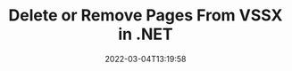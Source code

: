 ---
############################# Static ############################
layout: "auto-gen"
date: 2022-03-04T13:19:58
draft: false

############################# Head ############################
head_title: "Delete VSSX Pages in C# .NET | Remove Pages from VSSX File"
head_description: "C# .NET users to remove or delete a single page or collection of pages from a VSSX file using documents merger and split API."

############################# Header ############################
title: "Delete or Remove Pages From VSSX in .NET"
description: "Delete or Remove a single page or collection of pages from a VSSX file using documents merger & split API for .NET (C#, ASP.NET, VB.NET, .NET Core) applications."
bg_image: "https://cms.admin.containerize.com/templates/aspose/App_Themes/V3/images/bg/header1.png"
bg_overlay: false
button:
    enable: true
    icon: "fas fa-arrow-down"
    label: "Download Free Trial"
    link: "https://downloads.groupdocs.com/merger/net"

############################# SubMenu ############################
submenu:
    enable: true

    left:
        img_alt: "GroupDocs.Merger for .NET"
        image: "https://cms.admin.containerize.com/templates/groupdocs/images/product-logos/90x90-noborder/groupdocs-merger-net.png"
        product: "GroupDocs.Merger"
        platform: ".NET"

    middle:
        button:

            # button loop
            - link: "https://apireference.groupdocs.com/merger/net"
              text: "API Reference"

            # button loop
            - link: "https://github.com/groupdocs-merger"
              text: "Code Examples"

            # button loop
            - link: "https://products.groupdocs.app/merger/family"
              text: "Live Demos"

            # button loop
            - link: "https://purchase.groupdocs.com/pricing/merger/net"
              text: "Pricing"

    right:
        link_download: "https://downloads.groupdocs.com/merger"
        link_learn: "https://docs.groupdocs.com/merger/net"
        link_buy: "https://purchase.groupdocs.com"

############################# About ############################
about:
    enable: true
    title: "About GroupDocs.Merger for .NET API"
    content: |
        [GroupDocs.Merger for .NET](https://products.groupdocs.com/merger/net/) offers a simple solution to safely merge, split, move, remove, extract, swap & rotate between a wide range of document formats including PDF, Microsoft Office (Word, Excel, PowerPoint, OneNote), OpenDocument, HTML and many others within .NET applications. By adding just a few lines of the code, perform several document operations such as move, remove, rotate, swap, extract or change the orientation of pages within the documents. The documents merging API also supports previewing document pages as an image to analyse the document structure, formatting and content on the page.
        
        GroupDocs.Merger APIs are well supported on all major operating systems and platforms including .NET Framework, .NET Standard, .NET Core, Mono and Xamarin.

############################# Steps ############################
steps:
    enable: true
    title_left: "Remove VSSX File Pages in .NET"
    content_left: |
        [GroupDocs.Merger](https://products.groupdocs.com/merger/net/) makes it easy for .NET developers to delete a single or a number of pages within a VSSX file by implementing a few easy steps.

        *   Initialise <mark>**RemoveOptions**</mark> class to specify page numbers to remove.
        *   Create new instance of <mark>**Merger**</mark> class and pass source document path as a constructor parameter.
        *   Call <mark>**RemovePages**</mark> method and pass <mark>**RemoveOptions**</mark> object to it.
        *   Call <mark>**Save**</mark> method and pass desired file path to save resultant document.
        
    title_right: "System Requirements"
    content_right: |
        GroupDocs.Merger for .NET APIs are supported on all major platforms and operating systems. Before executing the code below, please make sure that you have the following prerequisites installed on your system.

        *   Operating Systems: Microsoft Windows, Linux, MacOS
        *   Development Environments: Visual Studio, Xamarin, MonoDevelop
        *   Frameworks: .NET Framework, .NET Standard, .NET Core, Mono
        *   Download the latest version of GroupDocs.Merger for .NET from [Nuget](https://www.nuget.org/packages/GroupDocs.Merger)
        
    code: |
        ```cs
        // Remove VSSX file pages using GroupDocs.Merger API
        string filePath = "input.vssx";
        string filePathOut = "output.vssx";

        // Initialise RemoveOptions class to specify page numbers to remove
        RemoveOptions removeOptions = new RemoveOptions(new int[] { 3, 5 });

        // Instantiate Merger with input VSSX document
        using (Merger merger = new Merger("input.vssx"))
          {
            // Call RemovePages method and pass RemoveOptions object to it
            merger.RemovePages(removeOptions);
            
            // Call Save method and pass desired file path to save the output document
            merger.Save("output.vssx");
          }
        ```

############################# Demos ############################
demos:
    enable: true
    title: "Live Demos - Remove VSSX Document Pages Online"
    content: |
        Remove pages within VSSX files right now by visiting [GroupDocs.Merger Live Demos](https://products.groupdocs.app/merger/vssx) website.
        The live demo has the following benefits
        
############################# About Formats ############################
about_formats:
    enable: true
    format:
        # format loop
        - icon: "far fa-file-alt"
          title: "About VSSX File Format"
          content: |
            Files with .VSSX extension are drawing stencils created with Microsoft Visio 2013 and above. The VSSX file format can be opened with Visio 2013 and above. Visio files are known for representation of a variety of drawing elements such as collection of shapes, connectors, flowcharts, network layout, UML diagrams, software diagrams, database models, objects mapping and other similar information.

          link: "https://docs.fileformat.com/image/vssx/"

############################# More Formats ############################
more_formats:
    enable: true
    title: "Removing Pages of Other Document Formats"
    content: |
        .NET documents merger & split API for file formats and images. Delete pages of some of the popular file formats as stated below.
    format: 
        # format loop
        - name: "Extract DOC Pages in .NET"
          link: "https://products.groupdocs.com/merger/net/extract/doc/"
          description: "Microsoft Word Document"

        # format loop
        - name: "Extract DOCM Pages in .NET"
          link: "https://products.groupdocs.com/merger/net/extract/docm/"
          description: "Microsoft Word Macro-Enabled Document"

        # format loop
        - name: "Extract DOCX Pages in .NET"
          link: "https://products.groupdocs.com/merger/net/extract/docx/"
          description: "Microsoft Word Open XML Document"

        # format loop
        - name: "Extract DOT Pages in .NET"
          link: "https://products.groupdocs.com/merger/net/extract/dot/"
          description: "Microsoft Word Document Template"

        # format loop
        - name: "Extract DOTM Pages in .NET"
          link: "https://products.groupdocs.com/merger/net/extract/dotm/"
          description: "Microsoft Word Macro-Enabled Template"

        # format loop
        - name: "Extract DOTX Pages in .NET"
          link: "https://products.groupdocs.com/merger/net/extract/dotx/"
          description: "Word Open XML Document Template"

        # format loop
        - name: "Extract EPUB Pages in .NET"
          link: "https://products.groupdocs.com/merger/net/extract/epub/"
          description: "Digital E-Book File Format"

        # format loop
        - name: "Extract HTML Pages in .NET"
          link: "https://products.groupdocs.com/merger/net/extract/html/"
          description: "Hyper Text Markup Language"

        # format loop
        - name: "Extract MHT Pages in .NET"
          link: "https://products.groupdocs.com/merger/net/extract/mht/"
          description: "MIME Encapsulation of Aggregate HTML"

        # format loop
        - name: "Extract MHTML Pages in .NET"
          link: "https://products.groupdocs.com/merger/net/extract/mhtml/"
          description: "MIME Encapsulation of Aggregate HTML"

        # format loop
        - name: "Extract ODP Pages in .NET"
          link: "https://products.groupdocs.com/merger/net/extract/odp/"
          description: "OpenDocument Presentation File Format"

        # format loop
        - name: "Extract ODS Pages in .NET"
          link: "https://products.groupdocs.com/merger/net/extract/ods/"
          description: "Open Document Spreadsheet"

        # format loop
        - name: "Extract ODT Pages in .NET"
          link: "https://products.groupdocs.com/merger/net/extract/odt/"
          description: "Open Document Text"

        # format loop
        - name: "Extract OTP Pages in .NET"
          link: "https://products.groupdocs.com/merger/net/extract/otp/"
          description: "Origin Graph Template"

        # format loop
        - name: "Extract OTT Pages in .NET"
          link: "https://products.groupdocs.com/merger/net/extract/ott/"
          description: "Open Document Template"

        # format loop
        - name: "Extract PDF Pages in .NET"
          link: "https://products.groupdocs.com/merger/net/extract/pdf/"
          description: "Portable Document"

        # format loop
        - name: "Extract POTM Pages in .NET"
          link: "https://products.groupdocs.com/merger/net/extract/potm/"
          description: "Microsoft PowerPoint Template"

        # format loop
        - name: "Extract POTX Pages in .NET"
          link: "https://products.groupdocs.com/merger/net/extract/potx/"
          description: "Microsoft PowerPoint Open XML Template"

        # format loop
        - name: "Extract PPS Pages in .NET"
          link: "https://products.groupdocs.com/merger/net/extract/pps/"
          description: "Microsoft PowerPoint Slide Show"

        # format loop
        - name: "Extract PPSM Pages in .NET"
          link: "https://products.groupdocs.com/merger/net/extract/ppsm/"
          description: "Microsoft PowerPoint Slide Show"

        # format loop
        - name: "Extract PPSX Pages in .NET"
          link: "https://products.groupdocs.com/merger/net/extract/ppsx/"
          description: "PowerPoint Open XML Slide Show"

        # format loop
        - name: "Extract PPT Pages in .NET"
          link: "https://products.groupdocs.com/merger/net/extract/ppt/"
          description: "PowerPoint Presentation"

        # format loop
        - name: "Extract PPTM Pages in .NET"
          link: "https://products.groupdocs.com/merger/net/extract/pptm/"
          description: "Microsoft PowerPoint Presentation"

        # format loop
        - name: "Extract PPTX Pages in .NET"
          link: "https://products.groupdocs.com/merger/net/extract/pptx/"
          description: "PowerPoint Open XML Presentation"

        # format loop
        - name: "Extract PS Pages in .NET"
          link: "https://products.groupdocs.com/merger/net/extract/ps/"
          description: "PostScript (PS)"

        # format loop
        - name: "Extract RTF Pages in .NET"
          link: "https://products.groupdocs.com/merger/net/extract/rtf/"
          description: "Rich Text File Format"

        # format loop
        - name: "Extract TEX Pages in .NET"
          link: "https://products.groupdocs.com/merger/net/extract/tex/"
          description: "LaTeX Source Document"

        # format loop
        - name: "Extract VDX Pages in .NET"
          link: "https://products.groupdocs.com/merger/net/extract/vdx/"
          description: "Microsoft Visio XML Drawing File Format"

        # format loop
        - name: "Extract VSDM Pages in .NET"
          link: "https://products.groupdocs.com/merger/net/extract/vsdm/"
          description: "Visio Macro-Enabled Drawing"

        # format loop
        - name: "Extract VSDX Pages in .NET"
          link: "https://products.groupdocs.com/merger/net/extract/vsdx/"
          description: "Microsoft Visio File Format"

        # format loop
        - name: "Extract VSSM Pages in .NET"
          link: "https://products.groupdocs.com/merger/net/extract/vssm/"
          description: "Microsoft Visio Macro Enabled File Format"

        # format loop
        - name: "Extract VSTM Pages in .NET"
          link: "https://products.groupdocs.com/merger/net/extract/vstm/"
          description: "Visio Macro-Enabled Drawing Template"

        # format loop
        - name: "Extract VSTX Pages in .NET"
          link: "https://products.groupdocs.com/merger/net/extract/vstx/"
          description: "Microsoft Visio File Format"

        # format loop
        - name: "Extract VSX Pages in .NET"
          link: "https://products.groupdocs.com/merger/net/extract/vsx/"
          description: "Vector Scalar Extension"

        # format loop
        - name: "Extract VTX Pages in .NET"
          link: "https://products.groupdocs.com/merger/net/extract/vtx/"
          description: "Microsoft Visio Drawing Template"

        # format loop
        - name: "Extract XLAM Pages in .NET"
          link: "https://products.groupdocs.com/merger/net/extract/xlam/"
          description: "Microsoft Excel Macro-Enabled Add-In"

        # format loop
        - name: "Extract XLS Pages in .NET"
          link: "https://products.groupdocs.com/merger/net/extract/xls/"
          description: "Microsoft Excel Binary File Format"

        # format loop
        - name: "Extract XLSB Pages in .NET"
          link: "https://products.groupdocs.com/merger/net/extract/xlsb/"
          description: "Microsoft Excel Binary Spreadsheet File"

        # format loop
        - name: "Extract XLSM Pages in .NET"
          link: "https://products.groupdocs.com/merger/net/extract/xlsm/"
          description: "Microsoft Excel Macro-Enabled Spreadsheet"

        # format loop
        - name: "Extract XLSX Pages in .NET"
          link: "https://products.groupdocs.com/merger/net/extract/xlsx/"
          description: "Microsoft Excel Open XML Spreadsheet"

        # format loop
        - name: "Extract XLT Pages in .NET"
          link: "https://products.groupdocs.com/merger/net/extract/xlt/"
          description: "Microsoft Excel Template"

        # format loop
        - name: "Extract XLTM Pages in .NET"
          link: "https://products.groupdocs.com/merger/net/extract/xltm/"
          description: "Microsoft Excel Macro-Enabled Template"

        # format loop
        - name: "Extract XLTX Pages in .NET"
          link: "https://products.groupdocs.com/merger/net/extract/xltx/"
          description: "Microsoft Excel Open XML Template"

        # format loop
        - name: "Extract XPS Pages in .NET"
          link: "https://products.groupdocs.com/merger/net/extract/xps/"
          description: "Open XML Paper Specification"



############################# Back to top ###############################
back_to_top:
    enable: true
---